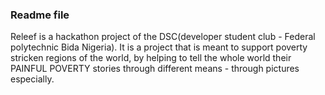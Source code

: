 ### Readme file
Releef is a hackathon project of the DSC(developer student club - Federal polytechnic Bida Nigeria). It is a project that is meant to support poverty stricken regions of the world, by helping to tell the whole world their PAINFUL POVERTY stories through different means - through pictures especially.